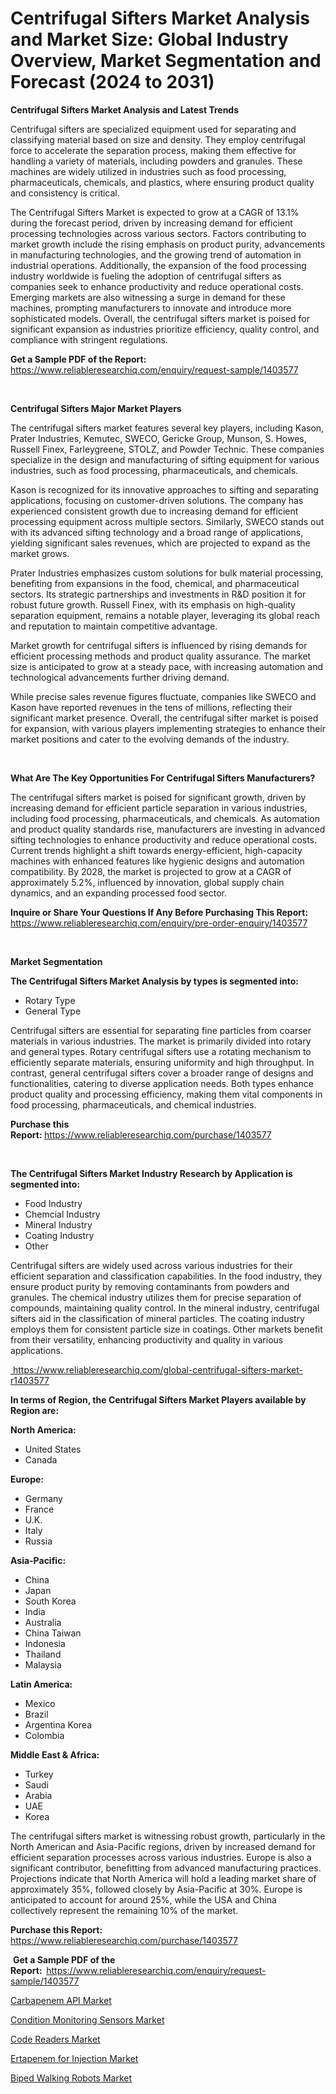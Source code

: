 <p><h1>Centrifugal Sifters Market Analysis and Market Size: Global Industry Overview, Market Segmentation and Forecast (2024 to 2031)</h1></p><p><strong>Centrifugal Sifters Market Analysis and Latest Trends</strong></p>
<p><p>Centrifugal sifters are specialized equipment used for separating and classifying material based on size and density. They employ centrifugal force to accelerate the separation process, making them effective for handling a variety of materials, including powders and granules. These machines are widely utilized in industries such as food processing, pharmaceuticals, chemicals, and plastics, where ensuring product quality and consistency is critical.</p><p>The Centrifugal Sifters Market is expected to grow at a CAGR of 13.1% during the forecast period, driven by increasing demand for efficient processing technologies across various sectors. Factors contributing to market growth include the rising emphasis on product purity, advancements in manufacturing technologies, and the growing trend of automation in industrial operations. Additionally, the expansion of the food processing industry worldwide is fueling the adoption of centrifugal sifters as companies seek to enhance productivity and reduce operational costs. Emerging markets are also witnessing a surge in demand for these machines, prompting manufacturers to innovate and introduce more sophisticated models. Overall, the centrifugal sifters market is poised for significant expansion as industries prioritize efficiency, quality control, and compliance with stringent regulations.</p></p>
<p><strong>Get a Sample PDF of the Report:&nbsp;</strong> <a href="https://www.reliableresearchiq.com/enquiry/request-sample/1403577?utm_campaign=1554&utm_medium=2&utm_source=Github&utm_content=ia&utm_term=23102024&utm_id=centrifugal-sifters">https://www.reliableresearchiq.com/enquiry/request-sample/1403577</a></p>
<p>&nbsp;</p>
<p><strong>Centrifugal Sifters Major Market Players</strong></p>
<p><p>The centrifugal sifters market features several key players, including Kason, Prater Industries, Kemutec, SWECO, Gericke Group, Munson, S. Howes, Russell Finex, Farleygreene, STOLZ, and Powder Technic. These companies specialize in the design and manufacturing of sifting equipment for various industries, such as food processing, pharmaceuticals, and chemicals.</p><p>Kason is recognized for its innovative approaches to sifting and separating applications, focusing on customer-driven solutions. The company has experienced consistent growth due to increasing demand for efficient processing equipment across multiple sectors. Similarly, SWECO stands out with its advanced sifting technology and a broad range of applications, yielding significant sales revenues, which are projected to expand as the market grows.</p><p>Prater Industries emphasizes custom solutions for bulk material processing, benefiting from expansions in the food, chemical, and pharmaceutical sectors. Its strategic partnerships and investments in R&D position it for robust future growth. Russell Finex, with its emphasis on high-quality separation equipment, remains a notable player, leveraging its global reach and reputation to maintain competitive advantage.</p><p>Market growth for centrifugal sifters is influenced by rising demands for efficient processing methods and product quality assurance. The market size is anticipated to grow at a steady pace, with increasing automation and technological advancements further driving demand.</p><p>While precise sales revenue figures fluctuate, companies like SWECO and Kason have reported revenues in the tens of millions, reflecting their significant market presence. Overall, the centrifugal sifter market is poised for expansion, with various players implementing strategies to enhance their market positions and cater to the evolving demands of the industry.</p></p>
<p>&nbsp;</p>
<p><strong>What Are The Key Opportunities For Centrifugal Sifters Manufacturers?</strong></p>
<p><p>The centrifugal sifters market is poised for significant growth, driven by increasing demand for efficient particle separation in various industries, including food processing, pharmaceuticals, and chemicals. As automation and product quality standards rise, manufacturers are investing in advanced sifting technologies to enhance productivity and reduce operational costs. Current trends highlight a shift towards energy-efficient, high-capacity machines with enhanced features like hygienic designs and automation compatibility. By 2028, the market is projected to grow at a CAGR of approximately 5.2%, influenced by innovation, global supply chain dynamics, and an expanding processed food sector.</p></p>
<p><strong>Inquire or Share Your Questions If Any Before Purchasing This Report:</strong> <a href="https://www.reliableresearchiq.com/enquiry/pre-order-enquiry/1403577?utm_campaign=1554&utm_medium=2&utm_source=Github&utm_content=ia&utm_term=23102024&utm_id=centrifugal-sifters">https://www.reliableresearchiq.com/enquiry/pre-order-enquiry/1403577</a></p>
<p>&nbsp;</p>
<p><strong>Market Segmentation</strong></p>
<p><strong>The Centrifugal Sifters Market Analysis by types is segmented into:</strong></p>
<p><ul><li>Rotary Type</li><li>General Type</li></ul></p>
<p><p>Centrifugal sifters are essential for separating fine particles from coarser materials in various industries. The market is primarily divided into rotary and general types. Rotary centrifugal sifters use a rotating mechanism to efficiently separate materials, ensuring uniformity and high throughput. In contrast, general centrifugal sifters cover a broader range of designs and functionalities, catering to diverse application needs. Both types enhance product quality and processing efficiency, making them vital components in food processing, pharmaceuticals, and chemical industries.</p></p>
<p><strong>Purchase this Report:&nbsp;</strong><a href="https://www.reliableresearchiq.com/purchase/1403577?utm_campaign=1554&utm_medium=2&utm_source=Github&utm_content=ia&utm_term=23102024&utm_id=centrifugal-sifters">https://www.reliableresearchiq.com/purchase/1403577</a></p>
<p>&nbsp;</p>
<p><strong>The Centrifugal Sifters Market Industry Research by Application is segmented into:</strong></p>
<p><ul><li>Food Industry</li><li>Chemcial Industry</li><li>Mineral Industry</li><li>Coating Industry</li><li>Other</li></ul></p>
<p><p>Centrifugal sifters are widely used across various industries for their efficient separation and classification capabilities. In the food industry, they ensure product purity by removing contaminants from powders and granules. The chemical industry utilizes them for precise separation of compounds, maintaining quality control. In the mineral industry, centrifugal sifters aid in the classification of mineral particles. The coating industry employs them for consistent particle size in coatings. Other markets benefit from their versatility, enhancing productivity and quality in various applications.</p></p>
<p><a href="https://www.reliableresearchiq.com/global-centrifugal-sifters-market-r1403577?utm_campaign=1554&utm_medium=2&utm_source=Github&utm_content=ia&utm_term=23102024&utm_id=centrifugal-sifters">&nbsp;https://www.reliableresearchiq.com/global-centrifugal-sifters-market-r1403577</a></p>
<p><strong>In terms of Region, the Centrifugal Sifters Market Players available by Region are:</strong></p>
<p>
    <p> <strong> North America: </strong>
        <ul>
            <li>United States</li>
            <li>Canada</li>
        </ul>
        </p> 
    <p> <strong> Europe: </strong>
        <ul>
            <li>Germany</li>
            <li>France</li>
            <li>U.K.</li>
            <li>Italy</li>
            <li>Russia</li>
        </ul>
        </p> 
    <p> <strong> Asia-Pacific: </strong>
        <ul>
            <li>China</li>
            <li>Japan</li>
            <li>South Korea</li>
            <li>India</li>
            <li>Australia</li>
            <li>China Taiwan</li>
            <li>Indonesia</li>
            <li>Thailand</li>
            <li>Malaysia</li>
        </ul>
        </p> 
    <p> <strong> Latin America: </strong>
        <ul>
            <li>Mexico</li>
            <li>Brazil</li>
            <li>Argentina Korea</li>
            <li>Colombia</li>
        </ul>
        </p> 
    <p> <strong> Middle East & Africa: </strong>
        <ul>
            <li>Turkey</li>
            <li>Saudi</li>
            <li>Arabia</li>
            <li>UAE</li>
            <li>Korea</li>
        </ul>
    </p>
    </p>
<p><p>The centrifugal sifters market is witnessing robust growth, particularly in the North American and Asia-Pacific regions, driven by increased demand for efficient separation processes across various industries. Europe is also a significant contributor, benefitting from advanced manufacturing practices. Projections indicate that North America will hold a leading market share of approximately 35%, followed closely by Asia-Pacific at 30%. Europe is anticipated to account for around 25%, while the USA and China collectively represent the remaining 10% of the market.</p></p>
<p><strong>Purchase this Report: </strong><a href="https://www.reliableresearchiq.com/purchase/1403577?utm_campaign=1554&utm_medium=2&utm_source=Github&utm_content=ia&utm_term=23102024&utm_id=centrifugal-sifters">https://www.reliableresearchiq.com/purchase/1403577</a></p>
<p>&nbsp;<strong>Get a Sample PDF of the Report:&nbsp;&nbsp;</strong><a href="https://www.reliableresearchiq.com/enquiry/request-sample/1403577?utm_campaign=1554&utm_medium=2&utm_source=Github&utm_content=ia&utm_term=23102024&utm_id=centrifugal-sifters">https://www.reliableresearchiq.com/enquiry/request-sample/1403577</a></p>
<p><strong></strong></p>
<p><p><a href="https://github.com/seemagartingsvo/Market-Research-Report-List-1/blob/main/carbapenem-api-market.md?utm_campaign=1554&utm_medium=2&utm_source=Github&utm_content=ia&utm_term=23102024&utm_id=centrifugal-sifters">Carbapenem API Market</a></p><p><a href="https://www.linkedin.com/pulse/condition-monitoring-sensors-market-shifts-strategic-analysis-pvjke?utm_campaign=1554&utm_medium=2&utm_source=Github&utm_content=ia&utm_term=23102024&utm_id=centrifugal-sifters">Condition Monitoring Sensors Market</a></p><p><a href="https://www.linkedin.com/pulse/consumer-behavior-shifts-code-readers-market-demand-analysis-f4mje?utm_campaign=1554&utm_medium=2&utm_source=Github&utm_content=ia&utm_term=23102024&utm_id=centrifugal-sifters">Code Readers Market</a></p><p><a href="https://github.com/dave2as/Market-Research-Report-List-1/blob/main/ertapenem-for-injection-market.md?utm_campaign=1554&utm_medium=2&utm_source=Github&utm_content=ia&utm_term=23102024&utm_id=centrifugal-sifters">Ertapenem for Injection Market</a></p><p><a href="https://issuu.com/reportprime-2/docs/biped-walking-robots-market-size-20_8c642affe04143?utm_campaign=1554&utm_medium=2&utm_source=Github&utm_content=ia&utm_term=23102024&utm_id=centrifugal-sifters">Biped Walking Robots Market</a></p></p>